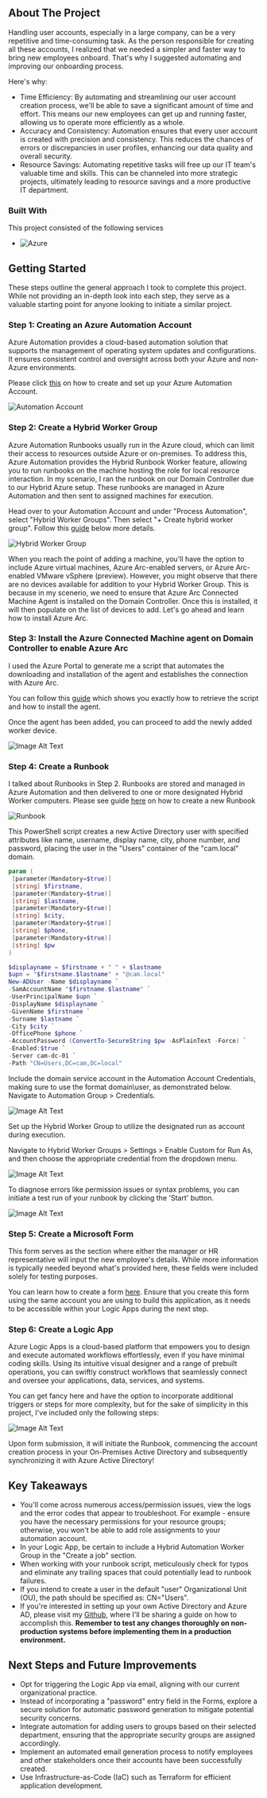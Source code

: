 <!-- ABOUT THE PROJECT -->
## About The Project


Handling user accounts, especially in a large company, can be a very repetitive and time-consuming task. As the person responsible for creating all these accounts, I realized that we needed a simpler and faster way to bring new employees onboard. That's why I suggested automating and improving our onboarding process.

Here's why:
* Time Efficiency: By automating and streamlining our user account creation process, we'll be able to save a significant amount of time and effort. This means our new employees can get up and running faster, allowing us to operate more efficiently as a whole.
* Accuracy and Consistency: Automation ensures that every user account is created with precision and consistency. This reduces the chances of errors or discrepancies in user profiles, enhancing our data quality and overall security.
* Resource Savings: Automating repetitive tasks will free up our IT team's valuable time and skills. This can be channeled into more strategic projects, ultimately leading to resource savings and a more productive IT department.






### Built With

This project consisted of the following services

* ![Azure](https://img.shields.io/badge/Automate-blue)





<!-- GETTING STARTED -->
## Getting Started

These steps outline the general approach I took to complete this project. While not providing an in-depth look into each step, they serve as a valuable starting point for anyone looking to initiate a similar project.

### Step 1: Creating an Azure Automation Account

Azure Automation provides a cloud-based automation solution that supports the management of operating system updates and configurations. It ensures consistent control and oversight across both your Azure and non-Azure environments.

Please click [this](https://learn.microsoft.com/en-us/azure/automation/automation-create-standalone-account?tabs=azureportal) on how to create and set up your Azure Automation Account.

![Automation Account](https://learn.microsoft.com/en-us/azure/automation/media/automation-create-standalone-account/automation-account-portal.png)


### Step 2: Create a Hybrid Worker Group

Azure Automation Runbooks usually run in the Azure cloud, which can limit their access to resources outside Azure or on-premises. To address this, Azure Automation provides the Hybrid Runbook Worker feature, allowing you to run runbooks on the machine hosting the role for local resource interaction. In my scenario, I ran the runbook on our Domain Controller due to our Hybrid Azure setup. These runbooks are managed in Azure Automation and then sent to assigned machines for execution.

Head over to your Automation Account and under "Process Automation", select "Hybrid Worker Groups". Then select "+ Create hybrid worker group". Follow this [guide](https://learn.microsoft.com/en-us/azure/automation/extension-based-hybrid-runbook-worker-install?tabs=windows%2Cbicep-template#create-hybrid-worker-group) below more details. 

![Hybrid Worker Group](https://learn.microsoft.com/en-us/azure/automation/media/extension-based-hybrid-runbook-worker-install/hybrid-worker-groups-portal.png)

When you reach the point of adding a machine, you'll have the option to include Azure virtual machines, Azure Arc-enabled servers, or Azure Arc-enabled VMware vSphere (preview). However, you might observe that there are no devices available for addition to your Hybrid Worker Group. This is because in my scenerio, we need to ensure that Azure Arc Connected Machine Agent is installed on the Domain Controller. Once this is installed, it will then populate on the list of devices to add. Let's go ahead and learn how to install Azure Arc.

### Step 3: Install the Azure Connected Machine agent on Domain Controller to enable Azure Arc

I used the Azure Portal to generate me a script that automates the downloading and installation of the agent and establishes the connection with Azure Arc.

You can follow this [guide](https://learn.microsoft.com/en-us/azure/network-watcher/connection-monitor-connected-machine-agent?tabs=WindowsScript#generate-an-installation-script) which shows you exactly how to retrieve the script and how to install the agent. 

Once the agent has been added, you can proceed to add the newly added worker device.

![Image Alt Text](../Images/Hybrid%20Worker.png)

### Step 4: Create a Runbook

I talked about Runbooks in Step 2. Runbooks are stored and managed in Azure Automation and then delivered to one or more designated Hybrid Worker computers. Please see guide [here](https://learn.microsoft.com/en-us/azure/automation/media/automation-tutorial-runbook-textual/create-powershell-workflow-runbook-options.png) on how to create a new Runbook

![Runbook](https://learn.microsoft.com/en-us/azure/automation/media/automation-tutorial-runbook-textual/create-powershell-workflow-runbook-options.png)

This PowerShell script creates a new Active Directory user with specified attributes like name, username, display name, city, phone number, and password, placing the user in the "Users" container of the "cam.local" domain.

   ```powershell
   param (
    [parameter(Mandatory=$true)]
    [string] $firstname,
    [parameter(Mandatory=$true)]
    [string] $lastname,
    [parameter(Mandatory=$true)]
    [string] $city,
    [parameter(Mandatory=$true)]
    [string] $phone,
    [parameter(Mandatory=$true)]
    [string] $pw
)

$displayname = $firstname + " " + $lastname
$upn = "$firstname.$lastname" + "@cam.local"
New-ADUser -Name $displayname `
-SamAccountName "$firstname.$lastname" `
-UserPrincipalName $upn `
-DisplayName $displayname `
-GivenName $firstname `
-Surname $lastname `
-City $city `
-OfficePhone $phone `
-AccountPassword (ConvertTo-SecureString $pw -AsPlainText -Force) `
-Enabled:$true `
-Server cam-dc-01 `
-Path "CN=Users,DC=cam,DC=local"
   ```

Include the domain service account in the Automation Account Credentials, making sure to use the format domain\user, as demonstrated below. Navigate to Automation Group > Credentials.

![Image Alt Text](../Images/Runbook2.png)

Set up the Hybrid Worker Group to utilize the designated run as account during execution.

Navigate to Hybrid Worker Groups > Settings > Enable Custom for Run As, and then choose the appropriate credential from the dropdown menu.

![Image Alt Text](../Images/Runbook3.png)


To diagnose errors like permission issues or syntax problems, you can initiate a test run of your runbook by clicking the 'Start' button.

![Image Alt Text](../Images/Runbook.png)


### Step 5: Create a Microsoft Form

This form serves as the section where either the manager or HR representative will input the new employee's details. While more information is typically needed beyond what's provided here, these fields were included solely for testing purposes.

You can learn how to create a form [here](https://support.microsoft.com/en-us/office/create-a-form-with-microsoft-forms-4ffb64cc-7d5d-402f-b82e-b1d49418fd9d). Ensure that you create this form using the same account you are using to build this application, as it needs to be accessible within your Logic Apps during the next step.

### Step 6: Create a Logic App

Azure Logic Apps is a cloud-based platform that empowers you to design and execute automated workflows effortlessly, even if you have minimal coding skills. Using its intuitive visual designer and a range of prebuilt operations, you can swiftly construct workflows that seamlessly connect and oversee your applications, data, services, and systems.

You can get fancy here and have the option to incorporate additional triggers or steps for more complexity, but for the sake of simplicity in this project, I've included only the following steps:

![Image Alt Text](../Images/LogicApp.png)

Upon form submission, it will initiate the Runbook, commencing the account creation process in your On-Premises Active Directory and subsequently synchronizing it with Azure Active Directory!

## Key Takeaways

* You'll come across numerous access/permission issues, view the logs and the error codes that appear to troubleshoot. For example - ensure you have the necessary permissions for your resource groups; otherwise, you won't be able to add role assignments to your automation account.
* In your Logic App, be certain to include a Hybrid Automation Worker Group in the "Create a job" section.
* When working with your runbook script, meticulously check for typos and eliminate any trailing spaces that could potentially lead to runbook failures.
* If you intend to create a user in the default "user" Organizational Unit (OU), the path should be specified as: CN="Users".
* If you're interested in setting up your own Active Directory and Azure AD, please visit my [Github](https://github.com/kencamarador/portfolio/tree/main/Azure), where I'll be sharing a guide on how to accomplish this. **Remember to test any changes thoroughly on non-production systems before implementing them in a production environment.**

## Next Steps and Future Improvements

* Opt for triggering the Logic App via email, aligning with our current organizational practice.
* Instead of incorporating a "password" entry field in the Forms, explore a secure solution for automatic password generation to mitigate potential security concerns.
* Integrate automation for adding users to groups based on their selected department, ensuring that the appropriate security groups are assigned accordingly.
* Implement an automated email generation process to notify employees and other stakeholders once their accounts have been successfully created.
* Use Infrastructure-as-Code (IaC) such as Terraform for efficient application development.